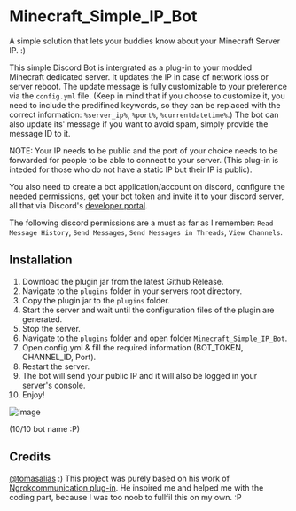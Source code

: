 # Minecraft_Simple_IP_Bot
A simple solution that lets your buddies know about your Minecraft Server IP. :)

This simple Discord Bot is intergrated as a plug-in to your modded Minecraft dedicated server. It updates the IP in case of network loss or server reboot.
The update message is fully customizable to your preference via the ``config.yml`` file. (Keep in mind that if you choose to customize it, you need to include the predifined keywords, so they can be replaced with the correct information: ``%server_ip%``, ``%port%``, ``%currentdatetime%``.)
The bot can also update its' message if you want to avoid spam, simply provide the message ID to it. 




NOTE: Your IP needs to be public and the port of your choice needs to be forwarded for people to be able to connect to your server. (This plug-in is inteded for those who do not have a static IP but their IP is public).

You also need to create a bot application/account on discord, configure the needed permissions, get your bot token and invite it to your discord server, all that via Discord's [developer portal](https://discord.com/developers/applications).

The following discord permissions are a must as far as I remember: ``Read Message History``, ``Send Messages``, ``Send Messages in Threads``, ``View Channels``.



## Installation
1. Download the plugin jar from the latest Github Release.
2. Navigate to the ``plugins`` folder in your servers root directory.
3. Copy the plugin jar to the ``plugins`` folder.
4. Start the server and wait until the configuration files of the plugin are generated.
5. Stop the server.
6. Navigate to the ``plugins`` folder and open folder ``Minecraft_Simple_IP_Bot``.
7. Open config.yml & fill the required information (BOT_TOKEN, CHANNEL_ID, Port).
8. Restart the server.
9. The bot will send your public IP and it will also be logged in your server's console.
10. Enjoy!




![image](https://github.com/user-attachments/assets/fc8b3368-ee95-493b-be42-9fc996f9d4e8)

(10/10 bot name :P)




## Credits
 [@tomasalias](https://www.github.com/tomasalias) :)
This project was purely based on his work of [Ngrokcommunication plug-in](https://github.com/tomasalias/ngrok-mc-impl). He inspired me and helped me with the coding part, because I was too noob to fullfil this on my own. :P 
